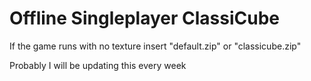 # Offline Singleplayer ClassiCube

If the game runs with no texture insert "default.zip" or "classicube.zip"

Probably I will be updating this every  week
